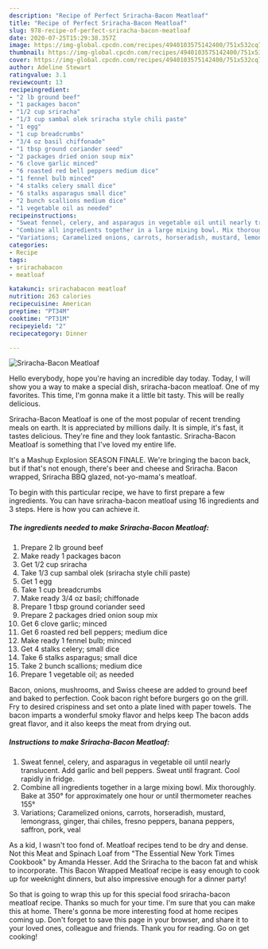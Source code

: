 ```yaml
---
description: "Recipe of Perfect Sriracha-Bacon Meatloaf"
title: "Recipe of Perfect Sriracha-Bacon Meatloaf"
slug: 978-recipe-of-perfect-sriracha-bacon-meatloaf
date: 2020-07-25T15:29:38.357Z
image: https://img-global.cpcdn.com/recipes/4940103575142400/751x532cq70/sriracha-bacon-meatloaf-recipe-main-photo.jpg
thumbnail: https://img-global.cpcdn.com/recipes/4940103575142400/751x532cq70/sriracha-bacon-meatloaf-recipe-main-photo.jpg
cover: https://img-global.cpcdn.com/recipes/4940103575142400/751x532cq70/sriracha-bacon-meatloaf-recipe-main-photo.jpg
author: Adeline Stewart
ratingvalue: 3.1
reviewcount: 13
recipeingredient:
- "2 lb ground beef"
- "1 packages bacon"
- "1/2 cup sriracha"
- "1/3 cup sambal olek sriracha style chili paste"
- "1 egg"
- "1 cup breadcrumbs"
- "3/4 oz basil chiffonade"
- "1 tbsp ground coriander seed"
- "2 packages dried onion soup mix"
- "6 clove garlic minced"
- "6 roasted red bell peppers medium dice"
- "1 fennel bulb minced"
- "4 stalks celery small dice"
- "6 stalks asparagus small dice"
- "2 bunch scallions medium dice"
- "1 vegetable oil as needed"
recipeinstructions:
- "Sweat fennel, celery, and asparagus in vegetable oil until nearly translucent. Add garlic and bell peppers. Sweat until fragrant. Cool rapidly in fridge."
- "Combine all ingredients together in a large mixing bowl. Mix thoroughly.  Bake at 350° for approximately one hour or until thermometer reaches 155°"
- "Variations; Caramelized onions, carrots, horseradish, mustard, lemongrass, ginger, thai chiles, fresno peppers, banana peppers, saffron, pork, veal"
categories:
- Recipe
tags:
- srirachabacon
- meatloaf

katakunci: srirachabacon meatloaf 
nutrition: 263 calories
recipecuisine: American
preptime: "PT34M"
cooktime: "PT31M"
recipeyield: "2"
recipecategory: Dinner

---
```



![Sriracha-Bacon Meatloaf](https://img-global.cpcdn.com/recipes/4940103575142400/751x532cq70/sriracha-bacon-meatloaf-recipe-main-photo.jpg)

Hello everybody, hope you're having an incredible day today. Today, I will show you a way to make a special dish, sriracha-bacon meatloaf. One of my favorites. This time, I'm gonna make it a little bit tasty. This will be really delicious.

Sriracha-Bacon Meatloaf is one of the most popular of recent trending meals on earth. It is appreciated by millions daily. It is simple, it's fast, it tastes delicious. They're fine and they look fantastic. Sriracha-Bacon Meatloaf is something that I've loved my entire life.

It&#39;s a Mashup Explosion SEASON FINALE. We&#39;re bringing the bacon back, but if that&#39;s not enough, there&#39;s beer and cheese and Sriracha. Bacon wrapped, Sriracha BBQ glazed, not-yo-mama&#39;s meatloaf.


To begin with this particular recipe, we have to first prepare a few ingredients. You can have sriracha-bacon meatloaf using 16 ingredients and 3 steps. Here is how you can achieve it.

<!--inarticleads1-->

##### The ingredients needed to make Sriracha-Bacon Meatloaf:

1. Prepare 2 lb ground beef
1. Make ready 1 packages bacon
1. Get 1/2 cup sriracha
1. Take 1/3 cup sambal olek (sriracha style chili paste)
1. Get 1 egg
1. Take 1 cup breadcrumbs
1. Make ready 3/4 oz basil; chiffonade
1. Prepare 1 tbsp ground coriander seed
1. Prepare 2 packages dried onion soup mix
1. Get 6 clove garlic; minced
1. Get 6 roasted red bell peppers; medium dice
1. Make ready 1 fennel bulb; minced
1. Get 4 stalks celery; small dice
1. Take 6 stalks asparagus; small dice
1. Take 2 bunch scallions; medium dice
1. Prepare 1 vegetable oil; as needed


Bacon, onions, mushrooms, and Swiss cheese are added to ground beef and baked to perfection. Cook bacon right before burgers go on the grill. Fry to desired crispiness and set onto a plate lined with paper towels. The bacon imparts a wonderful smoky flavor and helps keep The bacon adds great flavor, and it also keeps the meat from drying out. 

<!--inarticleads2-->

##### Instructions to make Sriracha-Bacon Meatloaf:

1. Sweat fennel, celery, and asparagus in vegetable oil until nearly translucent. Add garlic and bell peppers. Sweat until fragrant. Cool rapidly in fridge.
1. Combine all ingredients together in a large mixing bowl. Mix thoroughly.  Bake at 350° for approximately one hour or until thermometer reaches 155°
1. Variations; Caramelized onions, carrots, horseradish, mustard, lemongrass, ginger, thai chiles, fresno peppers, banana peppers, saffron, pork, veal


As a kid, I wasn&#39;t too fond of. Meatloaf recipes tend to be dry and dense. Not this Meat and Spinach Loaf from &#34;The Essential New York Times Cookbook&#34; by Amanda Hesser. Add the Sriracha to the bacon fat and whisk to incorporate. This Bacon Wrapped Meatloaf recipe is easy enough to cook up for weeknight dinners, but also impressive enough for a dinner party! 

So that is going to wrap this up for this special food sriracha-bacon meatloaf recipe. Thanks so much for your time. I'm sure that you can make this at home. There's gonna be more interesting food at home recipes coming up. Don't forget to save this page in your browser, and share it to your loved ones, colleague and friends. Thank you for reading. Go on get cooking!
